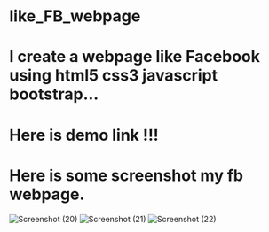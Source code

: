 # like_FB_webpage
# I create a webpage like Facebook using html5 css3 javascript bootstrap...
# Here is demo link !!!

# Here is some screenshot my fb webpage.
![Screenshot (20)](https://github.com/Shahzaib-Aslam2k24/like_FB_webpage/assets/156350344/04115d8b-b10c-430b-bdc9-fcc523c65367)
![Screenshot (21)](https://github.com/Shahzaib-Aslam2k24/like_FB_webpage/assets/156350344/df1f77f7-2e74-4710-ab41-618b1fce3616)
![Screenshot (22)](https://github.com/Shahzaib-Aslam2k24/like_FB_webpage/assets/156350344/af62d0b5-61f3-4a32-bb17-7be2464960d7)
